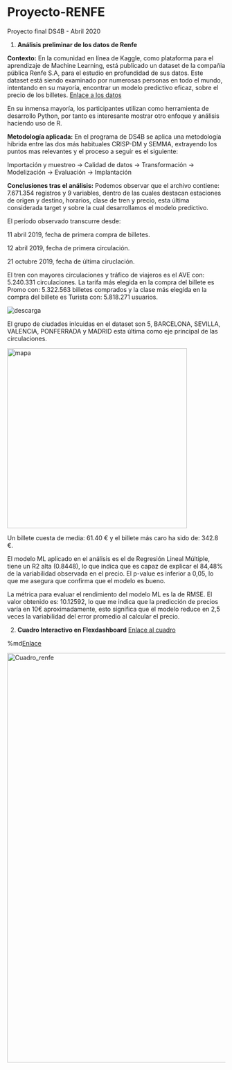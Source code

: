 # Proyecto-RENFE
Proyecto final DS4B - Abril 2020

1. **Análisis preliminar de los datos de Renfe**

**Contexto:** En la comunidad en línea de Kaggle, como plataforma para el aprendizaje de Machine Learning, está publicado un dataset de la compañia pública Renfe S.A, para el estudio en profundidad de sus datos. Este dataset está siendo examinado por numerosas personas en todo el mundo, intentando en su mayoría, encontrar un modelo predictivo eficaz, sobre el precio de los billetes. [Enlace a los datos](https://www.kaggle.com/thegurusteam/spanish-high-speed-rail-system-ticket-pricing)

En su inmensa mayoría, los participantes utilizan como herramienta de desarrollo Python, por tanto es interesante mostrar otro enfoque y análisis haciendo uso de R.

**Metodología aplicada:** En el programa de DS4B se aplica una metodología híbrida entre las dos más habituales CRISP-DM y SEMMA, extrayendo los puntos mas relevantes y el proceso a seguir es el siguiente:

Importación y muestreo -> Calidad de datos -> Transformación -> Modelización -> Evaluación -> Implantación

**Conclusiones tras el análisis:** Podemos observar que el archivo contiene: 7.671.354 registros y 9 variables, dentro de las cuales destacan estaciones de origen y destino, horarios, clase de tren y precio, esta última considerada target y sobre la cual desarrollamos el modelo predictivo.

El período observado transcurre desde:

11 abril 2019, fecha de primera compra de billetes.

12 abril 2019, fecha de primera circulación.

21 octubre 2019, fecha de última ciruclación.

El tren con mayores circulaciones y tráfico de viajeros es el AVE con: 5.240.331 circulaciones. La tarifa más elegida en la compra del billete es Promo con: 5.322.563 billetes comprados y la clase más elegida en la compra del billete es Turista con: 5.818.271 usuarios.

![descarga](https://user-images.githubusercontent.com/79086731/131730347-f47a0404-cb74-4a4c-b95d-eb898c3afcff.png) 

El grupo de ciudades inlcuidas en el dataset son 5, BARCELONA, SEVILLA, VALENCIA, PONFERRADA y MADRID esta última como eje principal de las circulaciones.

<img width="415" alt="mapa" src="https://user-images.githubusercontent.com/79086731/131727823-a5c784eb-d70f-4e8e-bc52-fe3652f016cd.png">  

Un billete cuesta de media: 61.40 € y el billete más caro ha sido de: 342.8 €.

El modelo ML aplicado en el análisis es el de Regresión Lineal Múltiple, tiene un R2 alta (0.8448), lo que indica que es capaz de explicar el 84,48% de la variabilidad observada en el precio. El p-value es inferior a 0,05, lo que me asegura que confirma que el modelo es bueno.

La métrica para evaluar el rendimiento del modelo ML es la de RMSE. El valor obtenido es: 10.12592, lo que me indica que la predicción de precios varía en 10€ aproximadamente, esto significa que el modelo reduce en 2,5 veces la variabilidad del error promedio al calcular el precio.

2. **Cuadro Interactivo en Flexdashboard**  <a href="https://rpubs.com/jeam38/analisis_renfe"> Enlace al cuadro </a>


%md<a href="https://rpubs.com/jeam38/analisis_renfe" target="_blank">Enlace</a>

<img width="945" alt="Cuadro_renfe" src="https://user-images.githubusercontent.com/79086731/131727899-95338cc1-4f69-432e-a931-291a2090feb0.png">
